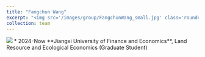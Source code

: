 ```yaml
---
title: "Fangchun Wang"
excerpt: "<img src='/images/group/FangchunWang_small.jpg' class='rounded-corners'><br/>Graduate Student (2024)"
collection: team
---
```

<img src='/images/group/FangchunWang_small.jpg' class='rounded-corners'>
* 2024-Now **Jiangxi University of Finance and Economics**, Land Resource and Ecological Economics (Graduate Student)
